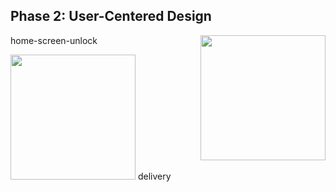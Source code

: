 ## Phase 2: User-Centered Design

<img align=right src="https://i.imgur.com/a84lJD9.png" width="200"> home-screen-unlock


<img src="https://i.imgur.com/epSPRmO.png" width="200"> delivery
